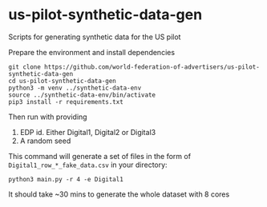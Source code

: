 # us-pilot-synthetic-data-gen
Scripts for generating synthetic data for the US pilot 


Prepare the environment and install dependencies 

```
git clone https://github.com/world-federation-of-advertisers/us-pilot-synthetic-data-gen
cd us-pilot-synthetic-data-gen
python3 -m venv ../synthetic-data-env
source ../synthetic-data-env/bin/activate
pip3 install -r requirements.txt 
```

Then run with providing
 1. EDP id. Either Digital1, Digital2 or Digital3
 2. A random seed

This command will generate a set of files in the form of `Digital1_row_*_fake_data.csv` in your directory: 

```
python3 main.py -r 4 -e Digital1
```

It should take ~30 mins to generate the whole dataset with 8 cores